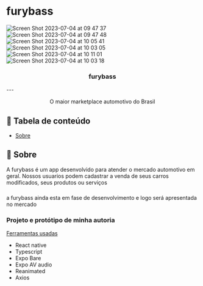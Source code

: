 # furybass
![Screen Shot 2023-07-04 at 09 47 37](https://github.com/LuizWolfgang/furybass/assets/74063154/f177a5ad-08b9-4dfd-8015-365a084d2926)
![Screen Shot 2023-07-04 at 09 47 48](https://github.com/LuizWolfgang/furybass/assets/74063154/dcfc3841-c3bf-44a9-9dc2-d0020eb8e7b1)
![Screen Shot 2023-07-04 at 10 05 41](https://github.com/LuizWolfgang/furybass/assets/74063154/baea553a-983b-46ed-9801-9c3a43b493df)
![Screen Shot 2023-07-04 at 10 03 05](https://github.com/LuizWolfgang/furybass/assets/74063154/50f45400-5727-412b-b779-f37bf0fd3ad8)![Screen Shot 2023-07-04 at 10 11 01](https://github.com/LuizWolfgang/furybass/assets/74063154/dd0ff41f-c9a6-404f-9405-5363604494da)
![Screen Shot 2023-07-04 at 10 03 18](https://github.com/LuizWolfgang/furybass/assets/74063154/74636912-42a9-476c-846a-11d21bf7a75d)


<h3 align="center">furybass</h3>
--- 
<p align="center"> O maior marketplace automotivo do Brasil
    <br>
</p>

## 📝 Tabela de conteúdo

- [Sobre](#about)

## 🧐 Sobre <a name = "about"></a>

A furybass é um app desenvolvido para atender o mercado automotivo em geral.
Nossos usuarios podem cadastrar a venda de seus carros modificados, seus produtos ou serviços
### 
a furybass ainda esta em fase de desenvolvimento e logo será apresentada no mercado 
 

### Projeto e protótipo de minha autoria

[Ferramentas usadas](#built_using)
- React native
- Typescript
- Expo Bare
- Expo AV audio
- Reanimated
- Axios
